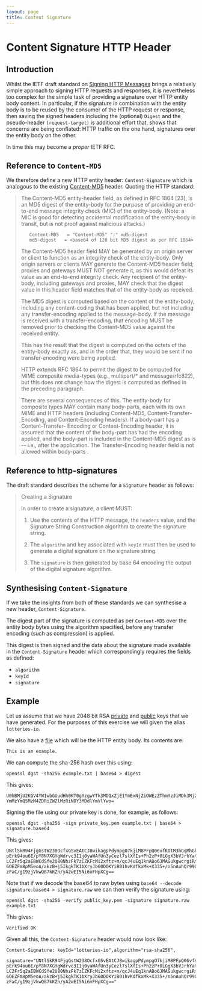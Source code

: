 ```yaml
---
layout: page
title: Content Signature
---
```


# Content Signature HTTP Header

## Introduction

Whilst the IETF draft standard on [Signing HTTP Messages](http://tools.ietf.org/html/draft-cavage-http-signatures-04) brings a relatively simple approach to signing HTTP requests and responses, it is nevertheless too complex for the simple task of providing a signature over HTTP entity body content. In particular, if the signature in combination with the entity body is to be reused by the consumer of the HTTP request or response, then saving the signed headers including the (optional) `Digest` and the pseudo-header `(request-target)` is additional effort that, shows that concerns are being conflated: HTTP traffic on the one hand, signatures over the entity body on the other.

In time this may become a *proper* IETF RFC.

## Reference to `Content-MD5`

We therefore define a new HTTP entity header: `Content-Signature` which is analogous to the existing [Content-MD5](http://www.w3.org/Protocols/rfc2616/rfc2616-sec14.html#sec14.15) header. Quoting the HTTP standard:

> The Content-MD5 entity-header field, as defined in RFC 1864 [23], is an MD5 digest of the entity-body for the purpose of providing an end-to-end message integrity check (MIC) of the entity-body. (Note: a MIC is good for detecting accidental modification of the entity-body in transit, but is not proof against malicious attacks.)
>
>        Content-MD5   = "Content-MD5" ":" md5-digest
>        md5-digest   = <base64 of 128 bit MD5 digest as per RFC 1864>
>
>The Content-MD5 header field MAY be generated by an origin server or client to function as an integrity check of the entity-body. Only origin servers or clients MAY generate the Content-MD5 header field; proxies and gateways MUST NOT generate it, as this would defeat its value as an end-to-end integrity check. Any recipient of the entity- body, including gateways and proxies, MAY check that the digest value in this header field matches that of the entity-body as received.
>
>The MD5 digest is computed based on the content of the entity-body, including any content-coding that has been applied, but not including any transfer-encoding applied to the message-body. If the message is received with a transfer-encoding, that encoding MUST be removed prior to checking the Content-MD5 value against the received entity.
>
>This has the result that the digest is computed on the octets of the entity-body exactly as, and in the order that, they would be sent if no transfer-encoding were being applied.
>
>HTTP extends RFC 1864 to permit the digest to be computed for MIME composite media-types (e.g., multipart/* and message/rfc822), but this does not change how the digest is computed as defined in the preceding paragraph.
>
>There are several consequences of this. The entity-body for composite types MAY contain many body-parts, each with its own MIME and HTTP headers (including Content-MD5, Content-Transfer-Encoding, and Content-Encoding headers). If a body-part has a Content-Transfer- Encoding or Content-Encoding header, it is assumed that the content of the body-part has had the encoding applied, and the body-part is included in the Content-MD5 digest as is -- i.e., after the application. The Transfer-Encoding header field is not allowed within body-parts .

## Reference to http-signatures

The draft standard describes the scheme for a `Signature` header as follows:

>Creating a Signature
>
>
>   In order to create a signature, a client MUST:
>
>   1.  Use the contents of the HTTP message, the `headers` value, and
>       the Signature String Construction algorithm to create the
>       signature string.
>
>   2.  The `algorithm` and key associated with `keyId` must then be used
>       to generate a digital signature on the signature string.
>
>   3.  The `signature` is then generated by base 64 encoding the output
>       of the digital signature algorithm.

## Synthesising `Content-Signature`

If we take the insights from both of these standards we can synthesise a new header, `Content-Signature`. 

The digest part of the signature is computed as per `Content-MD5` over the entity body bytes using the algorithm specified, before any transfer encoding (such as compression) is applied.

This digest is then signed and the data about the signature made available in the `Content-Signature` header which correspondingly requires the fields as defined:

* `algorithm`
* `keyId`
* `signature`

## Example

Let us assume that we have 2048 bit RSA [private](private_key.pem) and [public](public_key.pem) keys that we have generated. For the purposes of this exercise we will given the alias `lotteries-io`.

We also have a [file](example.txt) which will be the HTTP entity body. Its contents are:

```
This is an example.
```

We can compute the sha-256 hash over this using:
```
openssl dgst -sha256 example.txt | base64 > digest
```

This gives:

```
U0hBMjU2KGV4YW1wbGUudHh0KT0gYzgwYTk3MDQxZjE1YmExNjZiOWEzZThmYzJiMDk3MjZkNzc4
YmMzYmQ5MzM4ZDRiZWZlMzRiNDY3MDdlYmVlYwo=
```

Signing the file using our private key is done, for example, as follows:

```
openssl dgst -sha256 -sign private_key.pem example.txt | base64 > signature.base64
```

This gives:
```
UNtlSkR94FjgGstW238OcfxGSvEAtCJ8wikagpPdympgO7kjiM8PFpQ06vfKOtM3hGqMhGkrEI85
pErk94ou6E/pY8N7XGYgWdrvc3I1j0yaWAfUn3yCezl7slXfIs+Ph2zP+0LGgX3bVJrhYat+65bH
LC2Fr5q2aEBWCdSfe2U80NhzFk7zCZKFcMi2xftz+m/qcJ4uEq1knABo6JMAGukgwcrgiRmu+sBD
6OEZFm8pM5eoA/akzB+j5IkgkTK1bXryJb60DOKYiB01hvKdfkxMk+X335+/n5nAuhQr990dg3mw
zFaC/g19zjVkwQ87kKZn/yA2wEI5Ni6xFHpXCg==
```

Note that if we decode the base64 to raw bytes using `base64 --decode signature.base64 > signature.raw` we can then verify the signature using: 

```
openssl dgst -sha256 -verify public_key.pem -signature signature.raw example.txt
```

This gives:

```
Verified OK
```

Given all this, the `Content-Signature` header would now look like:

```
Content-Signature: keyId="lotteries-io",algorithm="rsa-sha256",
   signature="UNtlSkR94FjgGstW238OcfxGSvEAtCJ8wikagpPdympgO7kjiM8PFpQ06vfKOtM3hGqMhGkrEI85
pErk94ou6E/pY8N7XGYgWdrvc3I1j0yaWAfUn3yCezl7slXfIs+Ph2zP+0LGgX3bVJrhYat+65bH
LC2Fr5q2aEBWCdSfe2U80NhzFk7zCZKFcMi2xftz+m/qcJ4uEq1knABo6JMAGukgwcrgiRmu+sBD
6OEZFm8pM5eoA/akzB+j5IkgkTK1bXryJb60DOKYiB01hvKdfkxMk+X335+/n5nAuhQr990dg3mw
zFaC/g19zjVkwQ87kKZn/yA2wEI5Ni6xFHpXCg=="
```




